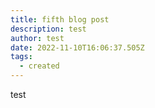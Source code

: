 ```yaml
---
title: fifth blog post
description: test
author: test
date: 2022-11-10T16:06:37.505Z
tags:
  - created
---
```

t﻿est